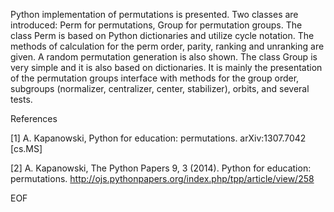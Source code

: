 Python implementation of permutations is presented. 
Two classes are introduced: Perm for permutations, 
Group for permutation groups. 
The class Perm is based on Python dictionaries and utilize cycle notation. 
The methods of calculation for the perm order, parity, ranking and unranking 
are given. A random permutation generation is also shown. 
The class Group is very simple and it is also based on dictionaries. 
It is mainly the presentation of the permutation groups interface with 
methods for the group order, subgroups (normalizer, centralizer, center, 
stabilizer), orbits, and several tests.

References

[1] A. Kapanowski, Python for education: permutations. 
arXiv:1307.7042 [cs.MS]

[2] A. Kapanowski, The Python Papers 9, 3 (2014). 
Python for education: permutations. 
http://ojs.pythonpapers.org/index.php/tpp/article/view/258 

EOF
